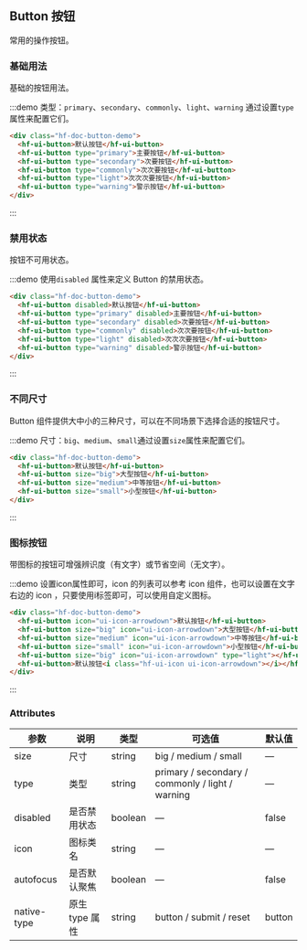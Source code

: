 ## Button 按钮
常用的操作按钮。

### 基础用法

基础的按钮用法。

:::demo 类型：`primary`、`secondary`、`commonly`、`light`、`warning` 通过设置`type`属性来配置它们。

```html
<div class="hf-doc-button-demo">
  <hf-ui-button>默认按钮</hf-ui-button>
  <hf-ui-button type="primary">主要按钮</hf-ui-button>
  <hf-ui-button type="secondary">次要按钮</hf-ui-button>
  <hf-ui-button type="commonly">次次要按钮</hf-ui-button>
  <hf-ui-button type="light">次次次要按钮</hf-ui-button>
  <hf-ui-button type="warning">警示按钮</hf-ui-button>
</div>

```
:::

### 禁用状态

按钮不可用状态。

:::demo 使用`disabled` 属性来定义 Button 的禁用状态。

```html
<div class="hf-doc-button-demo">
  <hf-ui-button disabled>默认按钮</hf-ui-button>
  <hf-ui-button type="primary" disabled>主要按钮</hf-ui-button>
  <hf-ui-button type="secondary" disabled>次要按钮</hf-ui-button>
  <hf-ui-button type="commonly" disabled>次次要按钮</hf-ui-button>
  <hf-ui-button type="light" disabled>次次次要按钮</hf-ui-button>
  <hf-ui-button type="warning" disabled>警示按钮</hf-ui-button>
</div>

```
:::

### 不同尺寸

Button 组件提供大中小的三种尺寸，可以在不同场景下选择合适的按钮尺寸。

:::demo 尺寸：`big`、`medium`、`small`通过设置`size`属性来配置它们。

```html
<div class="hf-doc-button-demo">
  <hf-ui-button>默认按钮</hf-ui-button>
  <hf-ui-button size="big">大型按钮</hf-ui-button>
  <hf-ui-button size="medium">中等按钮</hf-ui-button>
  <hf-ui-button size="small">小型按钮</hf-ui-button>
</div>
```
:::

### 图标按钮

带图标的按钮可增强辨识度（有文字）或节省空间（无文字）。

:::demo 设置icon属性即可，icon 的列表可以参考 icon 组件，也可以设置在文字右边的 icon ，只要使用i标签即可，可以使用自定义图标。

```html
<div class="hf-doc-button-demo">
  <hf-ui-button icon="ui-icon-arrowdown">默认按钮</hf-ui-button>
  <hf-ui-button size="big" icon="ui-icon-arrowdown">大型按钮</hf-ui-button>
  <hf-ui-button size="medium" icon="ui-icon-arrowdown">中等按钮</hf-ui-button>
  <hf-ui-button size="small" icon="ui-icon-arrowdown">小型按钮</hf-ui-button>
  <hf-ui-button size="big" icon="ui-icon-arrowdown" type="light"></hf-ui-button>
  <hf-ui-button>默认按钮<i class="hf-ui-icon ui-icon-arrowdown"></i></hf-ui-button>
</div>
```
:::

### Attributes
| 参数      | 说明    | 类型      | 可选值       | 默认值   |
|---------- |-------- |---------- |-------------  |-------- |
| size     | 尺寸   | string  |   big / medium / small            |    —     |
| type     | 类型   | string    |   primary / secondary / commonly / light / warning |     —    |
| disabled  | 是否禁用状态    | boolean   | —   | false   |
| icon  | 图标类名 | string   |  —  |  —  |
| autofocus  | 是否默认聚焦 | boolean   |  —  |  false  |
| native-type | 原生 type 属性 | string | button / submit / reset | button |
